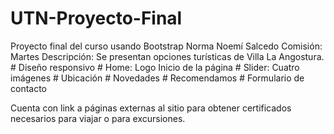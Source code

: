 # UTN-Proyecto-Final
Proyecto final del curso usando Bootstrap
Norma Noemí Salcedo
Comisión: Martes
Descripción: Se presentan opciones turísticas de Villa La Angostura.    
    # Diseño responsivo
    # Home: Logo  Inicio de la página
    # Slider: Cuatro imágenes
    # Ubicación
    # Novedades
    # Recomendamos
    # Formulario de contacto

Cuenta con link a páginas externas al sitio para obtener certificados necesarios para viajar o para excursiones.
    
